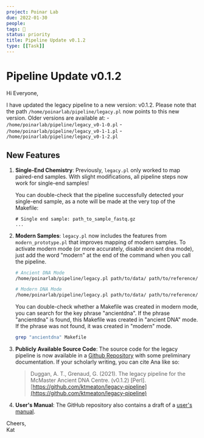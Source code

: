 ```yaml
---
project: Poinar Lab
due: 2022-01-30
people:
tags: 🧨
status: priority
title: Pipeline Update v0.1.2
type: [[Task]]
---
```


# Pipeline Update v0.1.2

Hi Everyone,  
  
I have updated the legacy pipeline to a new version: v0.1.2. Please note that the path `/home/poinarlab/pipeline/legacy.pl` now points to this new version. Older versions are available at:
	- `/home/poinarlab/pipeline/legacy_v0-1-0.pl`
	- `/home/poinarlab/pipeline/legacy_v0-1-1.pl`
	- `/home/poinarlab/pipeline/legacy_v0-1-2.pl`

## New Features

1. **Single-End Chemistry**:  Previously, ```legacy.pl``` only worked to map paired-end samples. With slight modifications, all pipeline steps now work for single-end samples! 

	You can double-check that the pipeline successfully detected your single-end sample, as a note will be made at the very top of the Makefile:

	```text
	# Single end sample: path_to_sample_fastq.gz
	...
	```

2. **Modern Samples**: `legacy.pl` now includes the features from `modern_prototype.pl` that improves mapping of modern samples. To activate modern mode (or more accurately, disable ancient dna mode), just add the word "modern" at the end of the command when you call the pipeline.

	```bash
	# Ancient DNA Mode
	/home/poinarlab/pipeline/legacy.pl path/to/data/ path/to/reference/ > Makefile
	
	# Modern DNA Mode
	/home/poinarlab/pipeline/legacy.pl path/to/data/ path/to/reference/ modern > Makefile
	```

	You can double-check whether a Makefile was created in modern mode, you can search for the key phrase "ancientdna". If the phrase "ancientdna" is found, this Makefile was created in "ancient DNA" mode. If the phrase was not found, it was created in "modern" mode.
	
	```bash
	grep "ancientdna" Makefile
	```

1. **Publicly Available Source Code**:  The source code for the legacy pipeline is now available in a [Github 	Repository](https://github.com/ktmeaton/legacy-pipeline) with some preliminary documentation. If your scholarly writing, you can cite Ana like so:

	> Duggan, A. T., Grenaud, G. (2021). The legacy pipeline for the McMaster Ancient DNA Centre. (v0.1.2) [Perl]. [https://github.com/ktmeaton/legacy-pipeline](https://github.com/ktmeaton/legacy-pipeline)

1. **User's Manual**:
The GitHub repository also contains a draft of a [user's manual](https://github.com/ktmeaton/legacy-pipeline/blob/master/manual.pdf).

Cheers,  
Kat